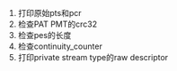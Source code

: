 1. 打印原始pts和pcr
2. 检查PAT PMT的crc32
3. 检查pes的长度
4. 检查continuity_counter
5. 打印private stream type的raw descriptor
